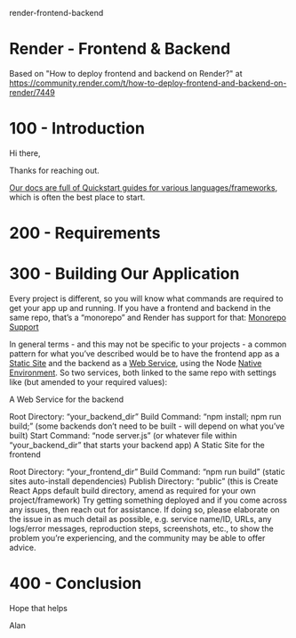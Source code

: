 render-frontend-backend
# Render - Frontend &amp; Backend

Based on "How to deploy frontend and backend on Render?" at https://community.render.com/t/how-to-deploy-frontend-and-backend-on-render/7449

# 100 - Introduction

Hi there,

Thanks for reaching out.

[Our docs are full of Quickstart guides for various languages/frameworks](https://render.com/docs), which is often the best place to start.

# 200 - Requirements

# 300 - Building Our Application

Every project is different, so you will know what commands are required to get your app up and running. If you have a frontend and backend in the same repo, that’s a “monorepo” and Render has support for that: [Monorepo Support](https://render.com/docs/monorepo-support)

In general terms - and this may not be specific to your projects - a common pattern for what you’ve described would be to have the frontend app as a [Static Site](https://render.com/docs/static-sites) and the backend as a [Web Service](https://render.com/docs/web-services), using the Node [Native Environment](https://render.com/docs/native-environments). So two services, both linked to the same repo with settings like (but amended to your required values):

A Web Service for the backend

Root Directory: “your_backend_dir”
Build Command: “npm install; npm run build;” (some backends don’t need to be built - will depend on what you’ve built)
Start Command: “node server.js” (or whatever file within “your_backend_dir” that starts your backend app)
A Static Site for the frontend

Root Directory: “your_frontend_dir”
Build Command: “npm run build” (static sites auto-install dependencies)
Publish Directory: “public” (this is Create React Apps default build directory, amend as required for your own project/framework)
Try getting something deployed and if you come across any issues, then reach out for assistance. If doing so, please elaborate on the issue in as much detail as possible, e.g. service name/ID, URLs, any logs/error messages, reproduction steps, screenshots, etc., to show the problem you’re experiencing, and the community may be able to offer advice.

# 400 - Conclusion

Hope that helps

Alan
